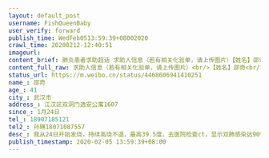 ```yaml
---
layout: default_post
username: FishQueenBaby
user_verify: forward
publish_time: WedFeb0513:59:39+08002020
crawl_time: 20200212-12:40:51
imageurl: 
content_brief: 肺炎患者求助超话 求助人信息（若有相关化验单，请上传图片）【姓名】邵奇【年龄】41【所在城市】武汉市【所在小区、社区】江汉区双洞门逸安公寓1607 【患病时间】1月24日【联系方式】18907185121【其他紧急联系人】孙琳 18071087557【病情描述】 我从24日开始发烧，持续高烧不退，最高39. ...全文
content_full_raw: 求助人信息（若有相关化验单，请上传图片）<br/>【姓名】邵奇<br/>【年龄】41<br/>【所在城市】武汉市<br/>【所在小区、社区】江汉区双洞门逸安公寓1607<br/>【患病时间】1月24日<br/>【联系方式】18907185121<br/>【其他紧急联系人】孙琳18071087557<br/>【病情描述】我从24日开始发烧，持续高烧不退，最高39.5度，去医院检查ct，显示双肺感染达90%，肺已全白（由于我独自在外隔离，化验单不在手边）伴有严重咳嗽。我妻子已确诊，于31日进医院抢救。我妈也在发烧，独自在家照顾小孩。我正在排队做核酸检测，请求入院机会，请帮帮我们全家！
status_url: https://m.weibo.cn/status/4468606941410251
name_: 邵奇
age_: 41
city_: 武汉市
address_: 江汉区双洞门逸安公寓1607
since_: 1月24日
tel_: 18907185121
tel2_: 孙琳18071087557
desc_: 我从24日开始发烧，持续高烧不退，最高39.5度，去医院检查ct，显示双肺感染达90%，肺已全白（由于我独自在外隔离，化验单不在手边）伴有严重咳嗽。我妻子已确诊，于31日进医院抢救。我妈也在发烧，独自在家照顾小孩。我正在排队做核酸检测，请求入院机会，请帮帮我们全家！
publish_timestamp: 2020-02-05 13:59:39+08:00
---
```

